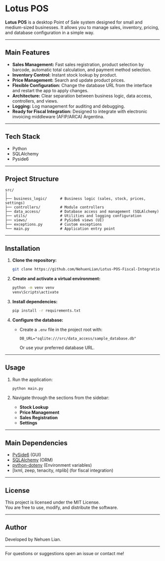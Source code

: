 # Lotus POS

**Lotus POS** is a desktop Point of Sale system designed for small and medium-sized businesses. It allows you to manage sales, inventory, pricing, and database configuration in a simple way.

---

## Main Features

- **Sales Management:** Fast sales registration, product selection by barcode, automatic total calculation, and payment method selection.
- **Inventory Control:** Instant stock lookup by product.
- **Price Management:** Search and update product prices.
- **Flexible Configuration:** Change the database URL from the interface and restart the app to apply changes.
- **Architecture:** Clear separation between business logic, data access, controllers, and views.
- **Logging:** Log management for auditing and debugging.
- **Ready for Fiscal Integration:** Designed to integrate with electronic invoicing middleware (AFIP/ARCA) Argentina.

---

## Tech Stack

- Python
- SQLAlchemy
- Pyside6

---

## Project Structure

```
src/
│
├── business_logic/      # Business logic (sales, stock, prices, settings)
├── controllers/         # Module controllers
├── data_access/         # Database access and management (SQLAlchemy)
├── utils/               # Utilities and logging configuration
├── views/               # PySide6 views (UI)
├── exceptions.py        # Custom exceptions
└── main.py              # Application entry point
```

---

## Installation

1. **Clone the repository:**
   ```sh
   git clone https://github.com/NehuenLian/Lotus-POS-Fiscal-Integration
   ```

2. **Create and activate a virtual environment:**
   ```sh
   python -m venv venv
   venv\Scripts\activate
   ```

3. **Install dependencies:**
   ```sh
   pip install -r requirements.txt
   ```

4. **Configure the database:**
   - Create a `.env` file in the project root with:
     ```
     DB_URL="sqlite:///src/data_access/sample_database.db"
     ```
     Or use your preferred database URL.

---

## Usage

1. Run the application:
   ```sh
   python main.py
   ```

2. Navigate through the sections from the sidebar:
   - **Stock Lookup**
   - **Price Management**
   - **Sales Registration**
   - **Settings**

---

## Main Dependencies

- [PySide6](https://pypi.org/project/PySide6/) (GUI)
- [SQLAlchemy](https://www.sqlalchemy.org/) (ORM)
- [python-dotenv](https://pypi.org/project/python-dotenv/) (Environment variables)
- [lxml, zeep, tenacity, ntplib] (for fiscal integration)

---

## License

This project is licensed under the MIT License.  
You are free to use, modify, and distribute the software.

---

## Author

Developed by Nehuen Lian.

---

For questions or suggestions open an issue or contact me!